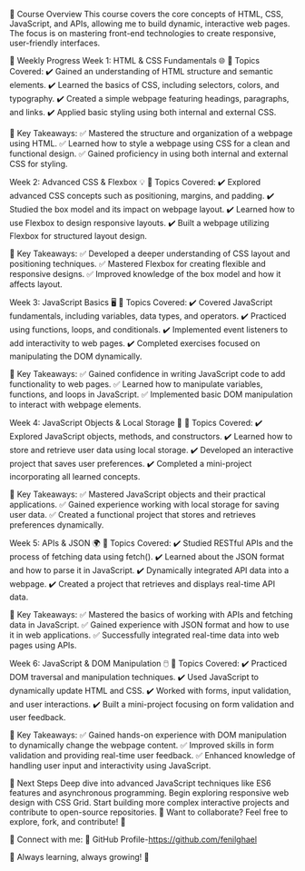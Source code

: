 📌 Course Overview
This course covers the core concepts of HTML, CSS, JavaScript, and APIs, allowing me to build dynamic, interactive web pages. The focus is on mastering front-end technologies to create responsive, user-friendly interfaces.

📅 Weekly Progress
Week 1: HTML & CSS Fundamentals 🌐
📖 Topics Covered:
✔️ Gained an understanding of HTML structure and semantic elements.
✔️ Learned the basics of CSS, including selectors, colors, and typography.
✔️ Created a simple webpage featuring headings, paragraphs, and links.
✔️ Applied basic styling using both internal and external CSS.

🎯 Key Takeaways:
✅ Mastered the structure and organization of a webpage using HTML.
✅ Learned how to style a webpage using CSS for a clean and functional design.
✅ Gained proficiency in using both internal and external CSS for styling.

Week 2: Advanced CSS & Flexbox 💡
📖 Topics Covered:
✔️ Explored advanced CSS concepts such as positioning, margins, and padding.
✔️ Studied the box model and its impact on webpage layout.
✔️ Learned how to use Flexbox to design responsive layouts.
✔️ Built a webpage utilizing Flexbox for structured layout design.

🎯 Key Takeaways:
✅ Developed a deeper understanding of CSS layout and positioning techniques.
✅ Mastered Flexbox for creating flexible and responsive designs.
✅ Improved knowledge of the box model and how it affects layout.

Week 3: JavaScript Basics 🖥️
📖 Topics Covered:
✔️ Covered JavaScript fundamentals, including variables, data types, and operators.
✔️ Practiced using functions, loops, and conditionals.
✔️ Implemented event listeners to add interactivity to web pages.
✔️ Completed exercises focused on manipulating the DOM dynamically.

🎯 Key Takeaways:
✅ Gained confidence in writing JavaScript code to add functionality to web pages.
✅ Learned how to manipulate variables, functions, and loops in JavaScript.
✅ Implemented basic DOM manipulation to interact with webpage elements.

Week 4: JavaScript Objects & Local Storage 💾
📖 Topics Covered:
✔️ Explored JavaScript objects, methods, and constructors.
✔️ Learned how to store and retrieve user data using local storage.
✔️ Developed an interactive project that saves user preferences.
✔️ Completed a mini-project incorporating all learned concepts.

🎯 Key Takeaways:
✅ Mastered JavaScript objects and their practical applications.
✅ Gained experience working with local storage for saving user data.
✅ Created a functional project that stores and retrieves preferences dynamically.

Week 5: APIs & JSON 🌍
📖 Topics Covered:
✔️ Studied RESTful APIs and the process of fetching data using fetch().
✔️ Learned about the JSON format and how to parse it in JavaScript.
✔️ Dynamically integrated API data into a webpage.
✔️ Created a project that retrieves and displays real-time API data.

🎯 Key Takeaways:
✅ Mastered the basics of working with APIs and fetching data in JavaScript.
✅ Gained experience with JSON format and how to use it in web applications.
✅ Successfully integrated real-time data into web pages using APIs.

Week 6: JavaScript & DOM Manipulation 🖱️
📖 Topics Covered:
✔️ Practiced DOM traversal and manipulation techniques.
✔️ Used JavaScript to dynamically update HTML and CSS.
✔️ Worked with forms, input validation, and user interactions.
✔️ Built a mini-project focusing on form validation and user feedback.

🎯 Key Takeaways:
✅ Gained hands-on experience with DOM manipulation to dynamically change the webpage content.
✅ Improved skills in form validation and providing real-time user feedback.
✅ Enhanced knowledge of handling user input and interactivity using JavaScript.

🚀 Next Steps
Deep dive into advanced JavaScript techniques like ES6 features and asynchronous programming.
Begin exploring responsive web design with CSS Grid.
Start building more complex interactive projects and contribute to open-source repositories.
📢 Want to collaborate? Feel free to explore, fork, and contribute! 🤝

📌 Connect with me:
🔗 GitHub Profile-https://github.com/fenilghael

🎯 Always learning, always growing! 🌱

